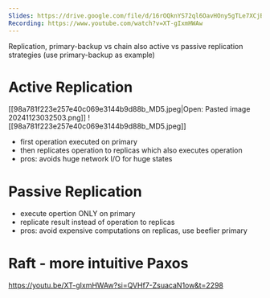```yaml
---
Slides: https://drive.google.com/file/d/16rOQknYS72ql6OavHOny5gTLe7XCjBEi/view
Recording: https://www.youtube.com/watch?v=XT-gIxmHWAw
---
```

Replication, primary-backup vs chain
also active vs passive replication strategies (use primary-backup as example)

# Active Replication
[[98a781f223e257e40c069e3144b9d88b_MD5.jpeg|Open: Pasted image 20241123032503.png]]
![[98a781f223e257e40c069e3144b9d88b_MD5.jpeg]]
- first operation executed on primary
- then replicates operation to replicas which also executes operation
- pros: avoids huge network I/O for huge states
# Passive Replication
- execute opertion ONLY on primary
- replicate result instead of operation to replicas
- pros: avoid expensive computations on replicas, use beefier primary

# Raft - more intuitive Paxos
https://youtu.be/XT-gIxmHWAw?si=QVHf7-ZsuacaN1ow&t=2298